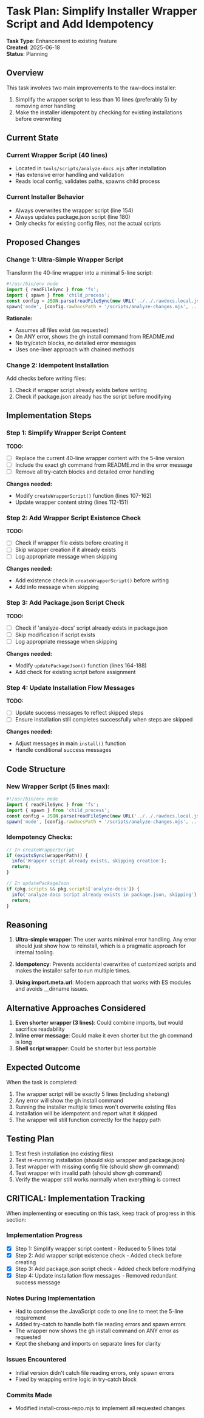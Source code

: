 # Task Plan: Simplify Installer Wrapper Script and Add Idempotency

**Task Type**: Enhancement to existing feature  
**Created**: 2025-06-18  
**Status**: Planning  

## Overview

This task involves two main improvements to the raw-docs installer:
1. Simplify the wrapper script to less than 10 lines (preferably 5) by removing error handling
2. Make the installer idempotent by checking for existing installations before overwriting

## Current State

### Current Wrapper Script (40 lines)
- Located in `tools/scripts/analyze-docs.mjs` after installation
- Has extensive error handling and validation
- Reads local config, validates paths, spawns child process

### Current Installer Behavior
- Always overwrites the wrapper script (line 154)
- Always updates package.json script (line 180)
- Only checks for existing config files, not the actual scripts

## Proposed Changes

### Change 1: Ultra-Simple Wrapper Script

Transform the 40-line wrapper into a minimal 5-line script:
```javascript
#!/usr/bin/env node
import { readFileSync } from 'fs';
import { spawn } from 'child_process';
const config = JSON.parse(readFileSync(new URL('../../.rawdocs.local.json', import.meta.url)));
spawn('node', [config.rawDocsPath + '/scripts/analyze-changes.mjs', ...process.argv.slice(2)], { stdio: 'inherit' }).on('error', () => console.log('Error: Run installation with:\ngh api repos/nrwl/raw-docs/contents/install.sh --jq \'.content\' | base64 -d | bash'));
```

**Rationale:**
- Assumes all files exist (as requested)
- On ANY error, shows the gh install command from README.md
- No try/catch blocks, no detailed error messages
- Uses one-liner approach with chained methods

### Change 2: Idempotent Installation

Add checks before writing files:
1. Check if wrapper script already exists before writing
2. Check if package.json already has the script before modifying

## Implementation Steps

### Step 1: Simplify Wrapper Script Content
**TODO:**
- [ ] Replace the current 40-line wrapper content with the 5-line version
- [ ] Include the exact gh command from README.md in the error message
- [ ] Remove all try-catch blocks and detailed error handling

**Changes needed:**
- Modify `createWrapperScript()` function (lines 107-162)
- Update wrapper content string (lines 112-151)

### Step 2: Add Wrapper Script Existence Check
**TODO:**
- [ ] Check if wrapper file exists before creating it
- [ ] Skip wrapper creation if it already exists
- [ ] Log appropriate message when skipping

**Changes needed:**
- Add existence check in `createWrapperScript()` before writing
- Add info message when skipping

### Step 3: Add Package.json Script Check
**TODO:**
- [ ] Check if 'analyze-docs' script already exists in package.json
- [ ] Skip modification if script exists
- [ ] Log appropriate message when skipping

**Changes needed:**
- Modify `updatePackageJson()` function (lines 164-188)
- Add check for existing script before assignment

### Step 4: Update Installation Flow Messages
**TODO:**
- [ ] Update success messages to reflect skipped steps
- [ ] Ensure installation still completes successfully when steps are skipped

**Changes needed:**
- Adjust messages in main `install()` function
- Handle conditional success messages

## Code Structure

### New Wrapper Script (5 lines max):
```javascript
#!/usr/bin/env node
import { readFileSync } from 'fs';
import { spawn } from 'child_process';
const config = JSON.parse(readFileSync(new URL('../../.rawdocs.local.json', import.meta.url)));
spawn('node', [config.rawDocsPath + '/scripts/analyze-changes.mjs', ...process.argv.slice(2)], { stdio: 'inherit' }).on('error', () => console.log('Error: Run installation with:\ngh api repos/nrwl/raw-docs/contents/install.sh --jq \'.content\' | base64 -d | bash'));
```

### Idempotency Checks:
```javascript
// In createWrapperScript
if (existsSync(wrapperPath)) {
  info('Wrapper script already exists, skipping creation');
  return;
}

// In updatePackageJson
if (pkg.scripts && pkg.scripts['analyze-docs']) {
  info('analyze-docs script already exists in package.json, skipping');
  return;
}
```

## Reasoning

1. **Ultra-simple wrapper**: The user wants minimal error handling. Any error should just show how to reinstall, which is a pragmatic approach for internal tooling.

2. **Idempotency**: Prevents accidental overwrites of customized scripts and makes the installer safer to run multiple times.

3. **Using import.meta.url**: Modern approach that works with ES modules and avoids __dirname issues.

## Alternative Approaches Considered

1. **Even shorter wrapper (3 lines)**: Could combine imports, but would sacrifice readability
2. **Inline error message**: Could make it even shorter but the gh command is long
3. **Shell script wrapper**: Could be shorter but less portable

## Expected Outcome

When the task is completed:
1. The wrapper script will be exactly 5 lines (including shebang)
2. Any error will show the gh install command
3. Running the installer multiple times won't overwrite existing files
4. Installation will be idempotent and report what it skipped
5. The wrapper will still function correctly for the happy path

## Testing Plan

1. Test fresh installation (no existing files)
2. Test re-running installation (should skip wrapper and package.json)
3. Test wrapper with missing config file (should show gh command)
4. Test wrapper with invalid path (should show gh command)
5. Verify the wrapper still works normally when everything is correct

## CRITICAL: Implementation Tracking

When implementing or executing on this task, keep track of progress in this section:

### Implementation Progress
- [x] Step 1: Simplify wrapper script content - Reduced to 5 lines total
- [x] Step 2: Add wrapper script existence check - Added check before creating  
- [x] Step 3: Add package.json script check - Added check before modifying
- [x] Step 4: Update installation flow messages - Removed redundant success message

### Notes During Implementation
- Had to condense the JavaScript code to one line to meet the 5-line requirement
- Added try-catch to handle both file reading errors and spawn errors
- The wrapper now shows the gh install command on ANY error as requested
- Kept the shebang and imports on separate lines for clarity

### Issues Encountered
- Initial version didn't catch file reading errors, only spawn errors
- Fixed by wrapping entire logic in try-catch block

### Commits Made
- Modified install-cross-repo.mjs to implement all requested changes